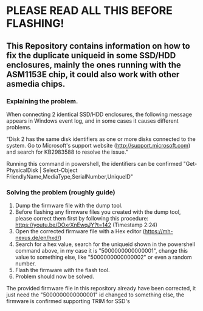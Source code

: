 # PLEASE READ ALL THIS BEFORE FLASHING!

## This Repository contains information on how to fix the duplicate uniqueid in some SSD/HDD enclosures, mainly the ones running with the ASM1153E chip, it could also work with other asmedia chips.

### Explaining the problem.

When connecting 2 identical SSD/HDD enclosures, the following message appears in Windows event log, and in some cases it causes different problems.

"Disk 2 has the same disk identifiers as one or more disks connected to the system. Go to Microsoft's support website (http://support.microsoft.com) and search for KB2983588 to resolve the issue."

Running this command in powershell, the identifiers can be confirmed 
"Get-PhysicalDisk | Select-Object FriendlyName,MediaType,SerialNumber,UniqueID"

### Solving the problem (roughly guide)

1. Dump the firmware file with the dump tool.
2. Before flashing any firmware files you created with the dump tool, please correct them first by following this procedure: https://youtu.be/DOxrXnEwqJY?t=142 (Timestamp 2:24)
3. Open the corrected firmware file with a Hex editor (https://mh-nexus.de/en/hxd/)
4. Search for a hex value, search for the uniqueid shown in the powershell command above, in my case it is "5000000000000001", change this value to something else, like "5000000000000002" or even a random number.
5. Flash the firmware with the flash tool.
6. Problem should now be solved.

The provided firmware file in this repository already have been corrected, it just need the "5000000000000001" id changed to something else, the firmware is confirmed supporting TRIM for SSD's
